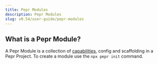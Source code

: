 ```yaml
---
title: Pepr Modules
description: Pepr Modules
slug: v0.54/user-guide/pepr-modules
---
```



## What is a Pepr Module?

A Pepr Module is a collection of [capabilities](https://docs.pepr.dev/main/user-guide/capabilities/), config and scaffolding in a Pepr Project. To create a module use the `npx pepr init` command.
